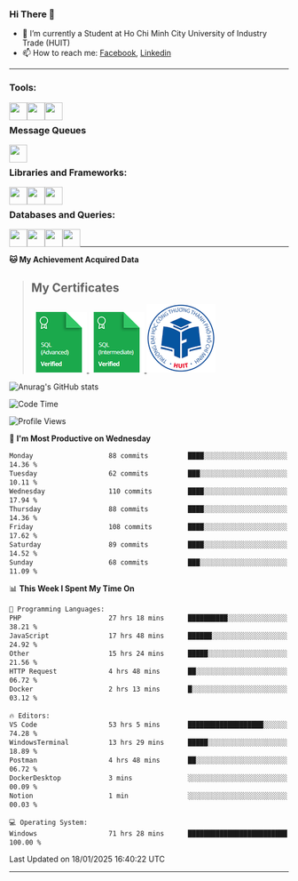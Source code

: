 <!--### <p>Hi There ! <img src="https://media.giphy.com/media/hvRJCLFzcasrR4ia7z/giphy.gif" width="25"></p>-->
<!-- [![Typing SVG](https://readme-typing-svg.herokuapp.com/?font=Roboto&color=016EEA&size=60&center=true&vCenter=true&width=900&height=100&lines=Hi+there!+%F0%9F%91%8B;I'm+Nguyễn+Hữu+Đại;I'm+a+Backend+Engineer.;Nice+to+Meet+You+!!!...)](https://github.com/dainguyen1809) -->

### Hi There 👋

- 🏫 I’m currently a Student at Ho Chi Minh City University of Industry Trade (HUIT) 
- 📫 How to reach me: [Facebook], [Linkedin]
<!-- - 🫀 Hobby: I love to see the scenery and flowers 🌸 -->
---

### Tools:
<img align='left' height="32" width="32" src="https://cdn.jsdelivr.net/npm/simple-icons@7.13.0/icons/visualstudiocode.svg" />
<img align='left' height="32" width="32" src="https://cdn.jsdelivr.net/npm/simple-icons@13.17.0/icons/postman.svg" />
 <img align='left' height="32" width="32" src="https://cdn.jsdelivr.net/npm/simple-icons@13.17.0/icons/docker.svg" /> 
<!-- <img align='left' height="32" width="32" src="https://cdn.jsdelivr.net/npm/simple-icons@13.17.0/icons/jenkins.svg" /> -->
<br>

### Message Queues
<img align='left' height="32" width="32" src="https://cdn.jsdelivr.net/npm/simple-icons@13.17.0/icons/rabbitmq.svg" />
<!-- <img align='left' height="32" width="32" src="https://cdn.jsdelivr.net/npm/simple-icons@13.17.0/icons/apachekafka.svg" /> -->

<br>

### Libraries and Frameworks:
<img align='left' height="32" width="32" src="https://cdn.jsdelivr.net/npm/simple-icons@13.17.0/icons/dotnet.svg" />
<img align='left' height="32" width="32" src="https://cdn.jsdelivr.net/npm/simple-icons@13.17.0/icons/laravel.svg" />
<!-- <img align='left' height="32" width="32" src="https://cdn.jsdelivr.net/npm/simple-icons@13.17.0/icons/express.svg" /> -->
<!-- <img align='left' height="32" width="32" src="https://cdn.jsdelivr.net/npm/simple-icons@13.17.0/icons/react.svg" /> -->
<img align='left' height="32" width="32" src="https://cdn.jsdelivr.net/npm/simple-icons@13.17.0/icons/jquery.svg" />
<br>

### Databases and Queries:

<img align='left' height="32" width="32" src="https://cdn.jsdelivr.net/npm/simple-icons@13.17.0/icons/mysql.svg" />
<img align='left' height="32" width="32" src="https://cdn.jsdelivr.net/npm/simple-icons@13.17.0/icons/mongodb.svg" />
<img align='left' height="32" width="32" src="https://cdn.jsdelivr.net/npm/simple-icons@13.17.0/icons/redis.svg" />
 <img align='left' height="32" width="32" src="https://cdn.jsdelivr.net/npm/simple-icons@13.17.0/icons/graphql.svg" /> 

<!-- <img align='left' height="32" width="32" src="https://cdn.jsdelivr.net/npm/simple-icons@13.17.0/icons/elasticsearch.svg" /> -->
<br>

<!--
### Github Stats
![Top Langs](https://github-readme-stats.vercel.app/api/top-langs/?username=dainguyen1809&theme=onedark&show&hide=html,scss,CSS,hack,vue,blade)
 >![Top Langs](https://github-readme-stats.vercel.app/api/top-langs/?username=dainguyen1809&hide_progress=true) -->
---

**🐱 My Achievement Acquired Data** 
>## My Certificates
>
><a href="Skills%20Certification/sql_advanced%20certificate.png">
>    <img src="Skills Certification/sql_advanced_skill.png" alt="sql advanced skill"/>
></a>
><a href="Skills%20Certification/sql_intermediate certificate.png">
>    <img src="Skills Certification/sql_intermediate_skill.png" alt="sql intermediate skill"/>
></a>
><a href="Skills%20Certification/huit_certificate certificate.jpg">
>    <img src="Skills Certification/huit_certificate_skill.png" alt="huit certificate skill"/>
></a>

![Anurag's GitHub stats](https://github-readme-stats.vercel.app/api?username=dainguyen1809&show_icons=true&theme=transparent&hide=contribs,stars)
<!--
---

| Projects | Coding Time |
| ------ | ------ |
| [![Readme Card](https://github-readme-stats.vercel.app/api/pin/?username=dainguyen1809&repo=ecommerce_laravel)](https://github.com/dainguyen1809/ecommerce_laravel) | [![wakatime](https://wakatime.com/badge/user/837e5b37-e1f2-4100-8f8f-81c9100a52aa/project/b6b7bb99-34e3-460a-b91c-f1137b0ff2ca.svg)](https://wakatime.com/badge/user/837e5b37-e1f2-4100-8f8f-81c9100a52aa/project/b6b7bb99-34e3-460a-b91c-f1137b0ff2ca) |
-->
<!--START_SECTION:waka-->
![Code Time](http://img.shields.io/badge/Code%20Time-3%2C896%20hrs%2026%20mins-blue)

![Profile Views](http://img.shields.io/badge/Profile%20Views-116-blue)

📅 **I'm Most Productive on Wednesday** 

```text
Monday                   88 commits          ████░░░░░░░░░░░░░░░░░░░░░   14.36 % 
Tuesday                  62 commits          ███░░░░░░░░░░░░░░░░░░░░░░   10.11 % 
Wednesday                110 commits         ████░░░░░░░░░░░░░░░░░░░░░   17.94 % 
Thursday                 88 commits          ████░░░░░░░░░░░░░░░░░░░░░   14.36 % 
Friday                   108 commits         ████░░░░░░░░░░░░░░░░░░░░░   17.62 % 
Saturday                 89 commits          ████░░░░░░░░░░░░░░░░░░░░░   14.52 % 
Sunday                   68 commits          ███░░░░░░░░░░░░░░░░░░░░░░   11.09 % 
```


📊 **This Week I Spent My Time On** 

```text
💬 Programming Languages: 
PHP                      27 hrs 18 mins      ██████████░░░░░░░░░░░░░░░   38.21 % 
JavaScript               17 hrs 48 mins      ██████░░░░░░░░░░░░░░░░░░░   24.92 % 
Other                    15 hrs 24 mins      █████░░░░░░░░░░░░░░░░░░░░   21.56 % 
HTTP Request             4 hrs 48 mins       ██░░░░░░░░░░░░░░░░░░░░░░░   06.72 % 
Docker                   2 hrs 13 mins       █░░░░░░░░░░░░░░░░░░░░░░░░   03.12 % 

🔥 Editors: 
VS Code                  53 hrs 5 mins       ███████████████████░░░░░░   74.28 % 
WindowsTerminal          13 hrs 29 mins      █████░░░░░░░░░░░░░░░░░░░░   18.89 % 
Postman                  4 hrs 48 mins       ██░░░░░░░░░░░░░░░░░░░░░░░   06.72 % 
DockerDesktop            3 mins              ░░░░░░░░░░░░░░░░░░░░░░░░░   00.09 % 
Notion                   1 min               ░░░░░░░░░░░░░░░░░░░░░░░░░   00.03 % 

💻 Operating System: 
Windows                  71 hrs 28 mins      █████████████████████████   100.00 % 
```


 Last Updated on 18/01/2025 16:40:22 UTC
<!--END_SECTION:waka-->
---
[Instagram]: https://www.instagram.com/dainguyen.dhn/
[Facebook]: https://www.facebook.com/dainguyen.dhn/
[Linkedin]: https://www.linkedin.com/in/dainguyen1809/
